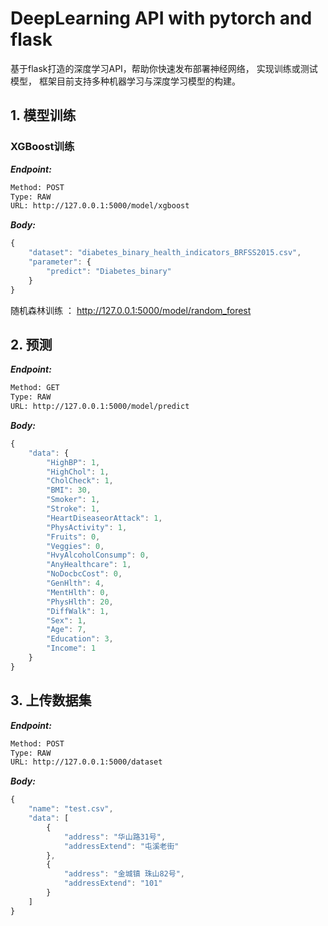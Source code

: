# DeepLearning API with pytorch and flask
基于flask打造的深度学习API，帮助你快速发布部署神经网络，
实现训练或测试模型， 框架目前支持多种机器学习与深度学习模型的构建。

## 1. 模型训练

### XGBoost训练
***Endpoint:***

```bash
Method: POST
Type: RAW
URL: http://127.0.0.1:5000/model/xgboost
```


***Body:***

```js        
{
    "dataset": "diabetes_binary_health_indicators_BRFSS2015.csv",
    "parameter": {
        "predict": "Diabetes_binary"
    }
}
```
随机森林训练 ： http://127.0.0.1:5000/model/random_forest



## 2. 预测



***Endpoint:***

```bash
Method: GET
Type: RAW
URL: http://127.0.0.1:5000/model/predict
```



***Body:***

```js        
{
    "data": {
        "HighBP": 1,
        "HighChol": 1,
        "CholCheck": 1,
        "BMI": 30,
        "Smoker": 1,
        "Stroke": 1,
        "HeartDiseaseorAttack": 1,
        "PhysActivity": 1,
        "Fruits": 0,
        "Veggies": 0,
        "HvyAlcoholConsump": 0,
        "AnyHealthcare": 1,
        "NoDocbcCost": 0,
        "GenHlth": 4,
        "MentHlth": 0,
        "PhysHlth": 20,
        "DiffWalk": 1,
        "Sex": 1,
        "Age": 7,
        "Education": 3,
        "Income": 1
    }
}
```

## 3. 上传数据集



***Endpoint:***

```bash
Method: POST
Type: RAW
URL: http://127.0.0.1:5000/dataset
```



***Body:***

```js        
{
    "name": "test.csv",
    "data": [
        {
            "address": "华山路31号",
            "addressExtend": "屯溪老街"
        },
        {
            "address": "金城镇 珠山82号",
            "addressExtend": "101"
        }
    ]
}
```

##
